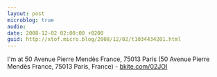 ```yaml
---
layout: post
microblog: true
audio: 
date: 2008-12-02 02:00:00 +0200
guid: http://xtof.micro.blog/2008/12/02/t1034434201.html
---
```

I'm at 50 Avenue Pierre Mendès France, 75013 París (50 Avenue Pierre Mendès France, 75013 París, France) - [bkite.com/02JOI](http://bkite.com/02JOI)
